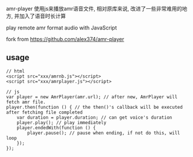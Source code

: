amr-player
使用js来播放amr语音文件, 相对原库来说, 改进了一些非常难用的地方, 并加入了语音时长计算

play remote amr format audio with JavaScript  

fork from https://github.com/alex374/amr-player

## usage
```
// html
<script src="xxx/amrnb.js"></script>
<script src="xxx/amrplayer.js"></script>

// js
var player = new AmrPlayer(amr.url); // after new, AmrPlayer will fetch amr file.
player.then(function () { // the then()'s callback will be executed after fetching file completed
    var duration = player.duration; // can get voice's duration 
    player.play(); // play immediately
    player.endedWith(function () {
        player.pause(); // pause when ending, if not do this, will loop
    });
});

```

